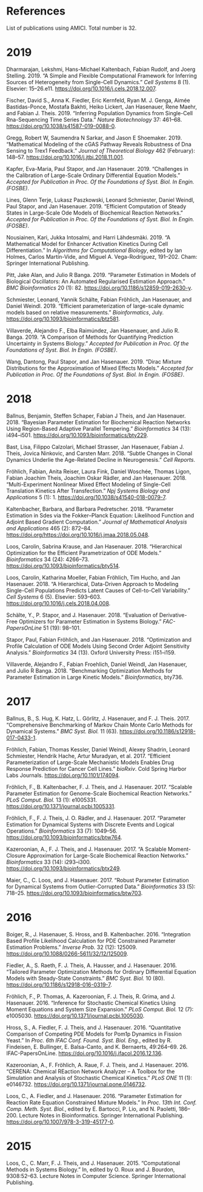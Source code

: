# References

List of publications using AMICI. Total number is 32.

<h1 id="section" class="unnumbered">2019</h1>
<div id="refs" class="references">
<div id="ref-DharmarajanKal2019">
<p>Dharmarajan, Lekshmi, Hans-Michael Kaltenbach, Fabian Rudolf, and Joerg Stelling. 2019. “A Simple and Flexible Computational Framework for Inferring Sources of Heterogeneity from Single-Cell Dynamics.” <em>Cell Systems</em> 8 (1). Elsevier: 15–26.e11. <a href="https://doi.org/10.1016/j.cels.2018.12.007" class="uri">https://doi.org/10.1016/j.cels.2018.12.007</a>.</p>
</div>
<div id="ref-FischerFie2017">
<p>Fischer, David S., Anna K. Fiedler, Eric Kernfeld, Ryan M. J. Genga, Aimée Bastidas-Ponce, Mostafa Bakhti, Heiko Lickert, Jan Hasenauer, Rene Maehr, and Fabian J. Theis. 2019. “Inferring Population Dynamics from Single-Cell Rna-Sequencing Time Series Data.” <em>Nature Biotechnology</em> 37: 461–68. <a href="https://doi.org/10.1038/s41587-019-0088-0" class="uri">https://doi.org/10.1038/s41587-019-0088-0</a>.</p>
</div>
<div id="ref-GreggSar2019">
<p>Gregg, Robert W, Saumendra N Sarkar, and Jason E Shoemaker. 2019. “Mathematical Modeling of the cGAS Pathway Reveals Robustness of Dna Sensing to Trex1 Feedback.” <em>Journal of Theoretical Biology</em> 462 (February): 148–57. <a href="https://doi.org/10.1016/j.jtbi.2018.11.001" class="uri">https://doi.org/10.1016/j.jtbi.2018.11.001</a>.</p>
</div>
<div id="ref-KapferSta2019">
<p>Kapfer, Eva-Maria, Paul Stapor, and Jan Hasenauer. 2019. “Challenges in the Calibration of Large-Scale Ordinary Differential Equation Models.” <em>Accepted for Publication in Proc. Of the Foundations of Syst. Biol. In Engin. (FOSBE)</em>.</p>
</div>
<div id="ref-LinesPas2019">
<p>Lines, Glenn Terje, Lukasz Paszkowski, Leonard Schmiester, Daniel Weindl, Paul Stapor, and Jan Hasenauer. 2019. “Efficient Computation of Steady States in Large-Scale Ode Models of Biochemical Reaction Networks.” <em>Accepted for Publication in Proc. Of the Foundations of Syst. Biol. In Engin. (FOSBE)</em>.</p>
</div>
<div id="ref-NousiainenInt2019">
<p>Nousiainen, Kari, Jukka Intosalmi, and Harri Lähdesmäki. 2019. “A Mathematical Model for Enhancer Activation Kinetics During Cell Differentiation.” In <em>Algorithms for Computational Biology</em>, edited by Ian Holmes, Carlos Martín-Vide, and Miguel A. Vega-Rodríguez, 191–202. Cham: Springer International Publishing.</p>
</div>
<div id="ref-PittBan2019">
<p>Pitt, Jake Alan, and Julio R Banga. 2019. “Parameter Estimation in Models of Biological Oscillators: An Automated Regularised Estimation Approach.” <em>BMC Bioinformatics</em> 20 (1): 82. <a href="https://doi.org/10.1186/s12859-019-2630-y" class="uri">https://doi.org/10.1186/s12859-019-2630-y</a>.</p>
</div>
<div id="ref-SchmiesterSch2019">
<p>Schmiester, Leonard, Yannik Schälte, Fabian Fröhlich, Jan Hasenauer, and Daniel Weindl. 2019. “Efficient parameterization of large-scale dynamic models based on relative measurements.” <em>Bioinformatics</em>, July. <a href="https://doi.org/10.1093/bioinformatics/btz581" class="uri">https://doi.org/10.1093/bioinformatics/btz581</a>.</p>
</div>
<div id="ref-VillaverdeRai2019">
<p>Villaverde, Alejandro F., Elba Raimúndez, Jan Hasenauer, and Julio R. Banga. 2019. “A Comparison of Methods for Quantifying Prediction Uncertainty in Systems Biology.” <em>Accepted for Publication in Proc. Of the Foundations of Syst. Biol. In Engin. (FOSBE)</em>.</p>
</div>
<div id="ref-WangSta2019">
<p>Wang, Dantong, Paul Stapor, and Jan Hasenauer. 2019. “Dirac Mixture Distributions for the Approximation of Mixed Effects Models.” <em>Accepted for Publication in Proc. Of the Foundations of Syst. Biol. In Engin. (FOSBE)</em>.</p>
</div>
</div>
<h1 id="section" class="unnumbered">2018</h1>
<div id="refs" class="references">
<div id="ref-BallnusSch2018">
<p>Ballnus, Benjamin, Steffen Schaper, Fabian J Theis, and Jan Hasenauer. 2018. “Bayesian Parameter Estimation for Biochemical Reaction Networks Using Region-Based Adaptive Parallel Tempering.” <em>Bioinformatics</em> 34 (13): i494–i501. <a href="https://doi.org/10.1093/bioinformatics/bty229" class="uri">https://doi.org/10.1093/bioinformatics/bty229</a>.</p>
</div>
<div id="ref-BastCal2018">
<p>Bast, Lisa, Filippo Calzolari, Michael Strasser, Jan Hasenauer, Fabian J. Theis, Jovica Ninkovic, and Carsten Marr. 2018. “Subtle Changes in Clonal Dynamics Underlie the Age-Related Decline in Neurogenesis.” <em>Cell Reports</em>.</p>
</div>
<div id="ref-FroehlichRei2018">
<p>Fröhlich, Fabian, Anita Reiser, Laura Fink, Daniel Woschée, Thomas Ligon, Fabian Joachim Theis, Joachim Oskar Rädler, and Jan Hasenauer. 2018. “Multi-Experiment Nonlinear Mixed Effect Modeling of Single-Cell Translation Kinetics After Transfection.” <em>Npj Systems Biology and Applications</em> 5 (1): 1. <a href="https://doi.org/10.1038/s41540-018-0079-7" class="uri">https://doi.org/10.1038/s41540-018-0079-7</a>.</p>
</div>
<div id="ref-KaltenbacherPed2018">
<p>Kaltenbacher, Barbara, and Barbara Pedretscher. 2018. “Parameter Estimation in Sdes via the Fokker–Planck Equation: Likelihood Function and Adjoint Based Gradient Computation.” <em>Journal of Mathematical Analysis and Applications</em> 465 (2): 872–84. <a href="https://doi.org/https://doi.org/10.1016/j.jmaa.2018.05.048" class="uri">https://doi.org/https://doi.org/10.1016/j.jmaa.2018.05.048</a>.</p>
</div>
<div id="ref-LoosKra2018">
<p>Loos, Carolin, Sabrina Krause, and Jan Hasenauer. 2018. “Hierarchical Optimization for the Efficient Parametrization of ODE Models.” <em>Bioinformatics</em> 34 (24): 4266–73. <a href="https://doi.org/10.1093/bioinformatics/bty514" class="uri">https://doi.org/10.1093/bioinformatics/bty514</a>.</p>
</div>
<div id="ref-LoosMoe2018">
<p>Loos, Carolin, Katharina Moeller, Fabian Fröhlich, Tim Hucho, and Jan Hasenauer. 2018. “A Hierarchical, Data-Driven Approach to Modeling Single-Cell Populations Predicts Latent Causes of Cell-to-Cell Variability.” <em>Cell Systems</em> 6 (5). Elsevier: 593–603. <a href="https://doi.org/10.1016/j.cels.2018.04.008" class="uri">https://doi.org/10.1016/j.cels.2018.04.008</a>.</p>
</div>
<div id="ref-SchaelteSta2018">
<p>Schälte, Y., P. Stapor, and J. Hasenauer. 2018. “Evaluation of Derivative-Free Optimizers for Parameter Estimation in Systems Biology.” <em>FAC-PapersOnLine</em> 51 (19): 98–101.</p>
</div>
<div id="ref-StaporFro2018">
<p>Stapor, Paul, Fabian Fröhlich, and Jan Hasenauer. 2018. “Optimization and Profile Calculation of ODE Models Using Second Order Adjoint Sensitivity Analysis.” <em>Bioinformatics</em> 34 (13). Oxford University Press: i151–i159.</p>
</div>
<div id="ref-VillaverdeFro2018">
<p>Villaverde, Alejandro F., Fabian Froehlich, Daniel Weindl, Jan Hasenauer, and Julio R Banga. 2018. “Benchmarking Optimization Methods for Parameter Estimation in Large Kinetic Models.” <em>Bioinformatics</em>, bty736.</p>
</div>
</div>
<h1 id="section" class="unnumbered">2017</h1>
<div id="refs" class="references">
<div id="ref-BallnusHug2017">
<p>Ballnus, B., S. Hug, K. Hatz, L. Görlitz, J. Hasenauer, and F. J. Theis. 2017. “Comprehensive Benchmarking of Markov Chain Monte Carlo Methods for Dynamical Systems.” <em>BMC Syst. Biol.</em> 11 (63). <a href="https://doi.org/10.1186/s12918-017-0433-1" class="uri">https://doi.org/10.1186/s12918-017-0433-1</a>.</p>
</div>
<div id="ref-FroehlichKes2017">
<p>Fröhlich, Fabian, Thomas Kessler, Daniel Weindl, Alexey Shadrin, Leonard Schmiester, Hendrik Hache, Artur Muradyan, et al. 2017. “Efficient Parameterization of Large-Scale Mechanistic Models Enables Drug Response Prediction for Cancer Cell Lines.” <em>bioRxiv</em>. Cold Spring Harbor Labs Journals. <a href="https://doi.org/10.1101/174094" class="uri">https://doi.org/10.1101/174094</a>.</p>
</div>
<div id="ref-FroehlichKal2017">
<p>Fröhlich, F., B. Kaltenbacher, F. J. Theis, and J. Hasenauer. 2017. “Scalable Parameter Estimation for Genome-Scale Biochemical Reaction Networks.” <em>PLoS Comput. Biol.</em> 13 (1): e1005331. <a href="https://doi.org/10.1371/journal.pcbi.1005331" class="uri">https://doi.org/10.1371/journal.pcbi.1005331</a>.</p>
</div>
<div id="ref-FroehlichThe2016">
<p>Fröhlich, F., F. J. Theis, J. O. Rädler, and J. Hasenauer. 2017. “Parameter Estimation for Dynamical Systems with Discrete Events and Logical Operations.” <em>Bioinformatics</em> 33 (7): 1049–56. <a href="https://doi.org/10.1093/bioinformatics/btw764" class="uri">https://doi.org/10.1093/bioinformatics/btw764</a>.</p>
</div>
<div id="ref-KazeroonianThe2017">
<p>Kazeroonian, A., F. J. Theis, and J. Hasenauer. 2017. “A Scalable Moment-Closure Approximation for Large-Scale Biochemical Reaction Networks.” <em>Bioinformatics</em> 33 (14): i293–i300. <a href="https://doi.org/10.1093/bioinformatics/btx249" class="uri">https://doi.org/10.1093/bioinformatics/btx249</a>.</p>
</div>
<div id="ref-MaierLoo2017">
<p>Maier, C., C. Loos, and J. Hasenauer. 2017. “Robust Parameter Estimation for Dynamical Systems from Outlier-Corrupted Data.” <em>Bioinformatics</em> 33 (5): 718–25. <a href="https://doi.org/10.1093/bioinformatics/btw703" class="uri">https://doi.org/10.1093/bioinformatics/btw703</a>.</p>
</div>
</div>
<h1 id="section" class="unnumbered">2016</h1>
<div id="refs" class="references">
<div id="ref-BoigerHas2016">
<p>Boiger, R., J. Hasenauer, S. Hross, and B. Kaltenbacher. 2016. “Integration Based Profile Likelihood Calculation for PDE Constrained Parameter Estimation Problems.” <em>Inverse Prob.</em> 32 (12): 125009. <a href="https://doi.org/10.1088/0266-5611/32/12/125009" class="uri">https://doi.org/10.1088/0266-5611/32/12/125009</a>.</p>
</div>
<div id="ref-FiedlerRae2016">
<p>Fiedler, A., S. Raeth, F. J. Theis, A. Hausser, and J. Hasenauer. 2016. “Tailored Parameter Optimization Methods for Ordinary Differential Equation Models with Steady-State Constraints.” <em>BMC Syst. Biol.</em> 10 (80). <a href="https://doi.org/10.1186/s12918-016-0319-7" class="uri">https://doi.org/10.1186/s12918-016-0319-7</a>.</p>
</div>
<div id="ref-FroehlichTho2016">
<p>Fröhlich, F., P. Thomas, A. Kazeroonian, F. J. Theis, R. Grima, and J. Hasenauer. 2016. “Inference for Stochastic Chemical Kinetics Using Moment Equations and System Size Expansion.” <em>PLoS Comput. Biol.</em> 12 (7): e1005030. <a href="https://doi.org/10.1371/journal.pcbi.1005030" class="uri">https://doi.org/10.1371/journal.pcbi.1005030</a>.</p>
</div>
<div id="ref-HrossFie2016">
<p>Hross, S., A. Fiedler, F. J. Theis, and J. Hasenauer. 2016. “Quantitative Comparison of Competing PDE Models for Pom1p Dynamics in Fission Yeast.” In <em>Proc. 6th IFAC Conf. Found. Syst. Biol. Eng.</em>, edited by R. Findeisen, E. Bullinger, E. Balsa-Canto, and K. Bernaerts, 49:264–69. 26. IFAC-PapersOnLine. <a href="https://doi.org/10.1016/j.ifacol.2016.12.136" class="uri">https://doi.org/10.1016/j.ifacol.2016.12.136</a>.</p>
</div>
<div id="ref-KazeroonianFro2016">
<p>Kazeroonian, A., F. Fröhlich, A. Raue, F. J. Theis, and J. Hasenauer. 2016. “CERENA: Chemical REaction Network Analyzer – A Toolbox for the Simulation and Analysis of Stochastic Chemical Kinetics.” <em>PLoS ONE</em> 11 (1): e0146732. <a href="https://doi.org/10.1371/journal.pone.0146732" class="uri">https://doi.org/10.1371/journal.pone.0146732</a>.</p>
</div>
<div id="ref-LoosFie2016">
<p>Loos, C., A. Fiedler, and J. Hasenauer. 2016. “Parameter Estimation for Reaction Rate Equation Constrained Mixture Models.” In <em>Proc. 13th Int. Conf. Comp. Meth. Syst. Biol.</em>, edited by E. Bartocci, P. Lio, and N. Paoletti, 186–200. Lecture Notes in Bioinformatics. Springer International Publishing. <a href="https://doi.org/10.1007/978-3-319-45177-0" class="uri">https://doi.org/10.1007/978-3-319-45177-0</a>.</p>
</div>
</div>
<h1 id="section" class="unnumbered">2015</h1>
<div id="refs" class="references">
<div id="ref-LoosMar2015">
<p>Loos, C., C. Marr, F. J. Theis, and J. Hasenauer. 2015. “Computational Methods in Systems Biology.” In, edited by O. Roux and J. Bourdon, 9308:52–63. Lecture Notes in Computer Science. Springer International Publishing.</p>
</div>
</div>

